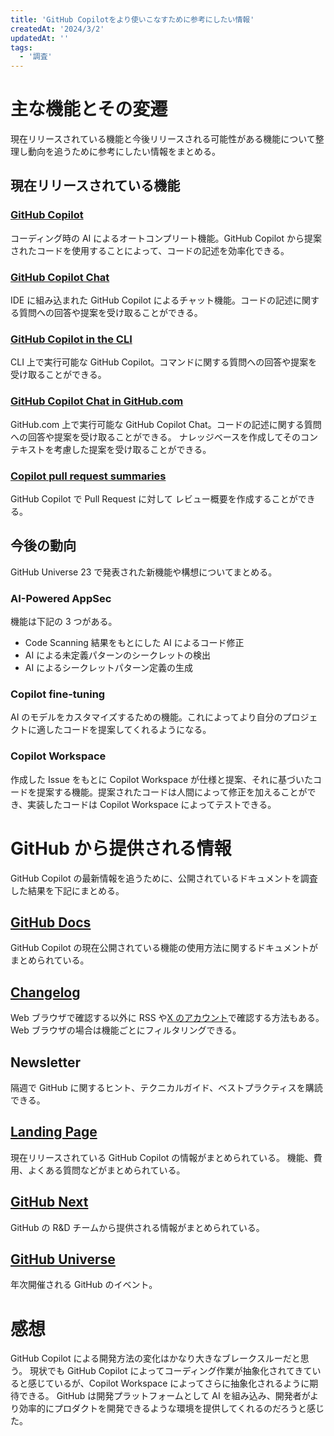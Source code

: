 ```yaml
---
title: 'GitHub Copilotをより使いこなすために参考にしたい情報'
createdAt: '2024/3/2'
updatedAt: ''
tags:
  - '調査'
---
```


# 主な機能とその変遷

現在リリースされている機能と今後リリースされる可能性がある機能について整理し動向を追うために参考にしたい情報をまとめる。

## 現在リリースされている機能

### [GitHub Copilot](https://docs.github.com/copilot/using-github-copilot/getting-started-with-github-copilot)

コーディング時の AI によるオートコンプリート機能。GitHub Copilot から提案されたコードを使用することによって、コードの記述を効率化できる。

### [GitHub Copilot Chat](https://docs.github.com/copilot/github-copilot-chat/about-github-copilot-chat)

IDE に組み込まれた GitHub Copilot によるチャット機能。コードの記述に関する質問への回答や提案を受け取ることができる。

### [GitHub Copilot in the CLI](https://docs.github.com/copilot/github-copilot-in-the-cli/about-github-copilot-in-the-cli)

CLI 上で実行可能な GitHub Copilot。コマンドに関する質問への回答や提案を受け取ることができる。

### [GitHub Copilot Chat in GitHub.com](https://docs.github.com/enterprise-cloud@latest/copilot/github-copilot-enterprise/copilot-chat-in-github/about-github-copilot-chat-in-githubcom)

GitHub.com 上で実行可能な GitHub Copilot Chat。コードの記述に関する質問への回答や提案を受け取ることができる。
ナレッジベースを作成してそのコンテキストを考慮した提案を受け取ることができる。

### [Copilot pull request summaries](https://docs.github.com/enterprise-cloud@latest/copilot/github-copilot-enterprise/copilot-pull-request-summaries/about-copilot-pull-request-summaries)

GitHub Copilot で Pull Request に対して レビュー概要を作成することができる。

## 今後の動向

GitHub Universe 23 で発表された新機能や構想についてまとめる。

### AI-Powered AppSec

機能は下記の 3 つがある。

- Code Scanning 結果をもとにした AI によるコード修正
- AI による未定義パターンのシークレットの検出
- AI によるシークレットパターン定義の生成

### Copilot fine-tuning

AI のモデルをカスタマイズするための機能。これによってより自分のプロジェクトに適したコードを提案してくれるようになる。

### Copilot Workspace

作成した Issue をもとに Copilot Workspace が仕様と提案、それに基づいたコードを提案する機能。提案されたコードは人間によって修正を加えることができ、実装したコードは Copilot Workspace によってテストできる。

# GitHub から提供される情報

GitHub Copilot の最新情報を追うために、公開されているドキュメントを調査した結果を下記にまとめる。

## [GitHub Docs](https://docs.github.com/copilot)

GitHub Copilot の現在公開されている機能の使用方法に関するドキュメントがまとめられている。

## [Changelog](https://github.blog/changelog/)

Web ブラウザで確認する以外に RSS や[X のアカウント](https://twitter.com/ghchangelog)で確認する方法もある。
Web ブラウザの場合は機能ごとにフィルタリングできる。

## Newsletter

隔週で GitHub に関するヒント、テクニカルガイド、ベストプラクティスを購読できる。

## [Landing Page](https://github.com/features/copilot)

現在リリースされている GitHub Copilot の情報がまとめられている。
機能、費用、よくある質問などがまとめられている。

## [GitHub Next](https://githubnext.com/)

GitHub の R&D チームから提供される情報がまとめられている。

## [GitHub Universe](https://githubuniverse.com/)

年次開催される GitHub のイベント。

# 感想

GitHub Copilot による開発方法の変化はかなり大きなブレークスルーだと思う。
現状でも GitHub Copilot によってコーディング作業が抽象化されてきていると感じているが、Copilot Workspace によってさらに抽象化されるように期待できる。
GitHub は開発プラットフォームとして AI を組み込み、開発者がより効率的にプロダクトを開発できるような環境を提供してくれるのだろうと感じた。

